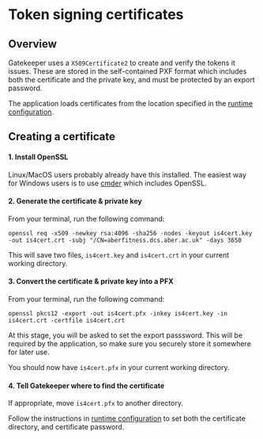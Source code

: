 # Token signing certificates

## Overview

Gatekeeper uses a `X509Certificate2` to create and verify the tokens it issues.  These  are stored in the self-contained PXF format which includes both the certificate and the private key, and must be protected by an export password.

The application loads certificates from the location specified in the [runtime configuration](runtime-configuration.md).

## Creating a certificate

#### 1. Install OpenSSL
Linux/MacOS users probably already have this installed.  The easiest way for Windows users is to use [cmder](http://cmder.net/) which includes OpenSSL.

#### 2. Generate the certificate & private key

From your terminal, run the following command:

`openssl req -x509 -newkey rsa:4096 -sha256 -nodes -keyout is4cert.key -out is4cert.crt -subj "/CN=aberfitness.dcs.aber.ac.uk" -days 3650`

This will save two files, `is4cert.key` and `is4cert.crt` in your current working directory.

#### 3. Convert the certificate & private key into a PFX

From your terminal, run the following command:

`openssl pkcs12 -export -out is4cert.pfx -inkey is4cert.key -in is4cert.crt -certfile is4cert.crt`

At this stage, you will be asked to set the export passsword.  This will be required by the application, so make sure you securely store it somewhere for later use.

You should now have `is4cert.pfx` in your current working directory.

#### 4. Tell Gatekeeper where to find the certificate

If appropriate, move `is4cert.pfx` to another directory.

Follow the instructions in [runtime configuration](runtime-configuration.md) to set both the certificate directory, and certificate password.